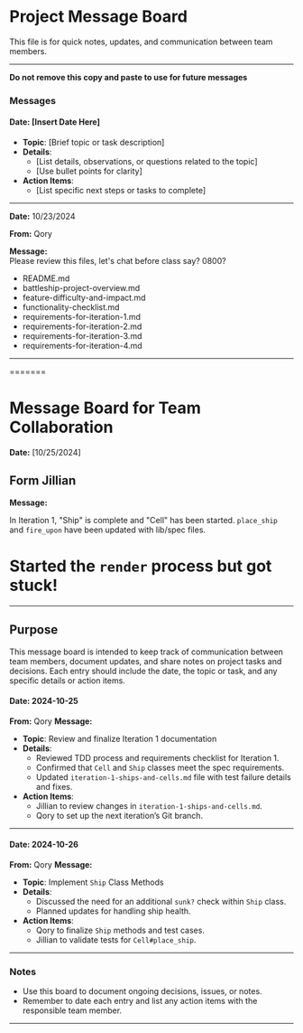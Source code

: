 # Project Message Board

This file is for quick notes, updates, and communication between team members.

---
**Do not remove this copy and paste to use for future messages**
### Messages

#### Date: [Insert Date Here]
- **Topic**: [Brief topic or task description]
- **Details**:
  - [List details, observations, or questions related to the topic]
  - [Use bullet points for clarity]
- **Action Items**:
  - [List specific next steps or tasks to complete]
---

**Date:** 10/23/2024

**From:** Qory

**Message:**  
Please review this files, let's chat before class say? 0800?

- README.md
- battleship-project-overview.md
- feature-difficulty-and-impact.md
- functionality-checklist.md
- requirements-for-iteration-1.md
- requirements-for-iteration-2.md
- requirements-for-iteration-3.md
- requirements-for-iteration-4.md
---

=======
# Message Board for Team Collaboration


**Date:** [10/25/2024]

**Form** Jillian
- 
**Message:**  

In Iteration 1, "Ship" is complete and "Cell" has been started. `place_ship` and `fire_upon` have been updated with lib/spec files. 

Started the `render` process but got stuck! 
=======
---

## Purpose
This message board is intended to keep track of communication between team members, document updates, and share notes on project tasks and decisions. Each entry should include the date, the topic or task, and any specific details or action items.

#### Date: 2024-10-25
**From:** Qory
**Message:**  
- **Topic**: Review and finalize Iteration 1 documentation
- **Details**:
  - Reviewed TDD process and requirements checklist for Iteration 1.
  - Confirmed that `Cell` and `Ship` classes meet the spec requirements.
  - Updated `iteration-1-ships-and-cells.md` file with test failure details and fixes.
- **Action Items**:
  - Jillian to review changes in `iteration-1-ships-and-cells.md`.
  - Qory to set up the next iteration’s Git branch.

---

#### Date: 2024-10-26
**From:** Qory
**Message:**  
- **Topic**: Implement `Ship` Class Methods
- **Details**:
  - Discussed the need for an additional `sunk?` check within `Ship` class.
  - Planned updates for handling ship health.
- **Action Items**:
  - Qory to finalize `Ship` methods and test cases.
  - Jillian to validate tests for `Cell#place_ship`.

---

### Notes
- Use this board to document ongoing decisions, issues, or notes.
- Remember to date each entry and list any action items with the responsible team member.

---
